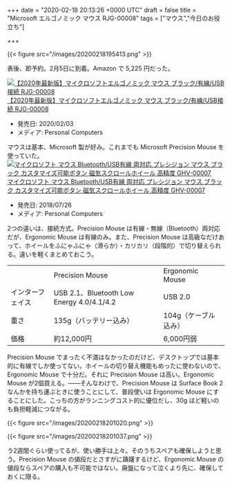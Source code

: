 
+++
date = "2020-02-18 20:13:26 +0000 UTC"
draft = false
title = "Microsoft エルゴノミック マウス RJG-00008"
tags = ["マウス","今日のお役立ち"]

+++


{{< figure src="/images/20200218195413.png"  >}}

表後、即予約。2月5日に到着。Amazon で 5,225 円だった。<div class="hatena-asin-detail"><a href="https://www.amazon.co.jp/exec/obidos/ASIN/B083NWS4GC/bestylesnet-22/"><img src="https://images-fe.ssl-images-amazon.com/images/I/31ecZG%2BXtuL._SL160_.jpg" class="hatena-asin-detail-image" alt="【2020年最新版】マイクロソフトエルゴノミック マウス ブラック/有線/USB接続 RJG-00008" title="【2020年最新版】マイクロソフトエルゴノミック マウス ブラック/有線/USB接続 RJG-00008"/></a><div class="hatena-asin-detail-info"><a href="https://www.amazon.co.jp/exec/obidos/ASIN/B083NWS4GC/bestylesnet-22/">【2020年最新版】マイクロソフトエルゴノミック マウス ブラック/有線/USB接続 RJG-00008</a><ul><li><span class="hatena-asin-detail-label">発売日:</span> 2020/02/03</li><li><span class="hatena-asin-detail-label">メディア:</span> Personal Computers</li></ul></div><div class="hatena-asin-detail-foot"></div></div>マウスは基本、Microsoft 製が好み。これまでも Microsoft Precision Mouse を使っていた。<div class="hatena-asin-detail"><a href="https://www.amazon.co.jp/exec/obidos/ASIN/B07FF2KPMJ/bestylesnet-22/"><img src="https://images-fe.ssl-images-amazon.com/images/I/31VtyM6yzSL._SL160_.jpg" class="hatena-asin-detail-image" alt="マイクロソフト マウス Bluetooth/USB有線 両対応 プレシジョン マウス ブラック カスタマイズ可能ボタン 磁気スクロールホイール 高精度 GHV-00007" title="マイクロソフト マウス Bluetooth/USB有線 両対応 プレシジョン マウス ブラック カスタマイズ可能ボタン 磁気スクロールホイール 高精度 GHV-00007"/></a><div class="hatena-asin-detail-info"><a href="https://www.amazon.co.jp/exec/obidos/ASIN/B07FF2KPMJ/bestylesnet-22/">マイクロソフト マウス Bluetooth/USB有線 両対応 プレシジョン マウス ブラック カスタマイズ可能ボタン 磁気スクロールホイール 高精度 GHV-00007</a><ul><li><span class="hatena-asin-detail-label">発売日:</span> 2018/07/26</li><li><span class="hatena-asin-detail-label">メディア:</span> Personal Computers</li></ul></div><div class="hatena-asin-detail-foot"></div></div>2つの違いは、接続方式。Precision Mouse は有線・無線（Bluetooth）両対応だが、Ergonomic Mouse は有線のみ。また、Precision Mouse は高級なだけあって、ホイールをふにゃふにゃ（滑らか）・カリカリ（段階的）で切り替えられる。違いを軽くまとめておこう。

<table>
    <tbody><tr>
    <td></td>
    <td>Precision Mouse</td>
    <td>Ergonomic Mouse</td>
    </tr>
    <tr>
    <td>インターフェイス</td>
    <td>USB 2.1、Bluetooth Low Energy 4.0/4.1/4.2</td>
    <td>USB 2.0</td>
    </tr>
    <tr>
    <td>重さ</td>
    <td>135g（バッテリー込み）</td>
    <td>104g（ケーブル込み）</td>
    </tr>
    <tr>
    <td>価格</td>
    <td>約12,000円</td>
    <td>6,000円弱</td>
    </tr>
</tbody></table>Precision Mouse でまったく不満はなかったのだけど、デスクトップでは基本的に有線でしか使ってない。ホイールの切り替え機能もめったに使わないので、Ergonomic Mouse で十分だ。それに Precision Mouse は高い。Ergonomic Mouse が2個買える。――そんなわけで、Precision Mouse は Surface Book 2 なんかを持ち運ぶときに使うことにして、普段使いは Ergonomic Mouse にすることにした。こっちの方がランニングコスト的に優位だし、30g ほど軽いのも負担軽減につながる。

{{< figure src="/images/20200218201020.png"  >}}

{{< figure src="/images/20200218201037.png"  >}}

う2週間ぐらい使ってるが、使い勝手は上々。そのうちスペアも確保しようと思う。Precision Mouse の値段だとさすがに躊躇するけど、Ergonomic Mouse の値段ならスペアの購入も不可能ではない。廃盤になって泣くより先に、確保しておくに限る。


